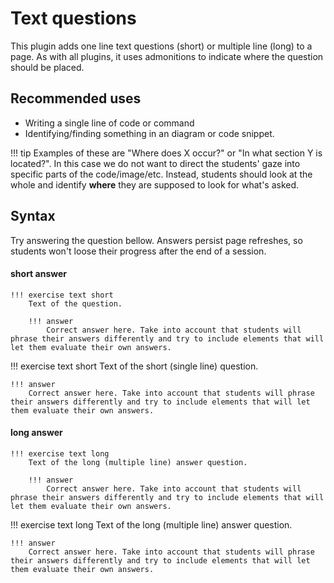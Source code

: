 # Text questions

This plugin adds one line text questions (short) or multiple line (long) to a page. As with all plugins, it uses admonitions to indicate where the question should be placed.

## Recommended uses

* Writing a single line of code or command
* Identifying/finding something in an diagram or code snippet.

!!! tip
    Examples of these are "Where does X occur?" or "In what section Y is located?". In this case we do not want to direct the students' gaze into specific parts of the code/image/etc. Instead, students should look at the whole and identify **where** they are supposed to look for what's asked.

## Syntax

Try answering the question bellow. Answers persist page refreshes, so students won't loose their progress after the end of a session.

#### short answer

```
!!! exercise text short
    Text of the question.

    !!! answer
        Correct answer here. Take into account that students will phrase their answers differently and try to include elements that will let them evaluate their own answers.
```

!!! exercise text short
    Text of the short (single line) question.

    !!! answer
        Correct answer here. Take into account that students will phrase their answers differently and try to include elements that will let them evaluate their own answers.

#### long answer

```
!!! exercise text long
    Text of the long (multiple line) answer question.

    !!! answer
        Correct answer here. Take into account that students will phrase their answers differently and try to include elements that will let them evaluate their own answers.
```

!!! exercise text long
    Text of the long (multiple line) answer question.

    !!! answer
        Correct answer here. Take into account that students will phrase their answers differently and try to include elements that will let them evaluate their own answers.

<!--
## Customization

The "Validate" button text can be customized in `config.yml`. Add the following keys to your `config` object.

```
config:
  short-questions:
      text: "Custom button text here"
```
-->
